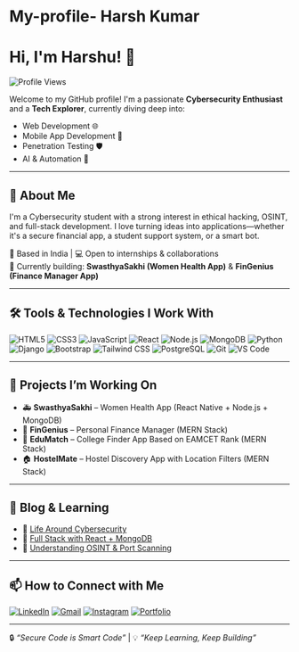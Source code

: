 # My-profile- Harsh Kumar 

# Hi, I'm Harshu! 👋

![Profile Views](https://komarev.com/ghpvc/?username=HarshKumar5822&color=blue)

Welcome to my GitHub profile! I'm a passionate **Cybersecurity Enthusiast** and a **Tech Explorer**, currently diving deep into:
- Web Development 🌐
- Mobile App Development 📱
- Penetration Testing 🛡️
- AI & Automation 🤖

---

## 🧠 About Me
I'm a Cybersecurity student with a strong interest in ethical hacking, OSINT, and full-stack development. I love turning ideas into applications—whether it's a secure financial app, a student support system, or a smart bot.  

📍 Based in India | 💻 Open to internships & collaborations  
🚀 Currently building: **SwasthyaSakhi (Women Health App)** & **FinGenius (Finance Manager App)**

---

## 🛠️ Tools & Technologies I Work With

![HTML5](https://img.shields.io/badge/-HTML5-E34F26?logo=html5&logoColor=white)
![CSS3](https://img.shields.io/badge/-CSS3-1572B6?logo=css3)
![JavaScript](https://img.shields.io/badge/-JavaScript-F7DF1E?logo=javascript&logoColor=black)
![React](https://img.shields.io/badge/-React-61DAFB?logo=react&logoColor=black)
![Node.js](https://img.shields.io/badge/-Node.js-339933?logo=node.js)
![MongoDB](https://img.shields.io/badge/-MongoDB-47A248?logo=mongodb&logoColor=white)
![Python](https://img.shields.io/badge/-Python-3776AB?logo=python)
![Django](https://img.shields.io/badge/-Django-092E20?logo=django)
![Bootstrap](https://img.shields.io/badge/-Bootstrap-563D7C?logo=bootstrap)
![Tailwind CSS](https://img.shields.io/badge/-Tailwind_CSS-38B2AC?logo=tailwind-css&logoColor=white)
![PostgreSQL](https://img.shields.io/badge/-PostgreSQL-4169E1?logo=postgresql&logoColor=white)
![Git](https://img.shields.io/badge/-Git-F05032?logo=git)
![VS Code](https://img.shields.io/badge/-VS_Code-007ACC?logo=visual-studio-code)

---

## 🔭 Projects I’m Working On

- 🚑 **SwasthyaSakhi** – Women Health App (React Native + Node.js + MongoDB)
- 💸 **FinGenius** – Personal Finance Manager (MERN Stack)
- 📘 **EduMatch** – College Finder App Based on EAMCET Rank (MERN Stack)
- 🏠 **HostelMate** – Hostel Discovery App with Location Filters (MERN Stack)

---

## 📝 Blog & Learning
- 📗 [Life Around Cybersecurity](#)
- 📘 [Full Stack with React + MongoDB](#)
- 🔐 [Understanding OSINT & Port Scanning](#)

---

## 📫 How to Connect with Me

[![LinkedIn](https://img.shields.io/badge/-LinkedIn-0077B5?logo=linkedin&logoColor=white)](https://www.linkedin.com/in/harsh-kumar-936b47293)
[![Gmail](https://img.shields.io/badge/-Gmail-D14836?logo=gmail&logoColor=white)](mailto:YOUR-EMAIL@gmail.com)
[![Instagram](https://img.shields.io/badge/-Instagram-E4405F?logo=instagram&logoColor=white)](https://www.instagram.com/YOUR-INSTA/)
[![Portfolio](https://img.shields.io/badge/-Portfolio-000?logo=firefox&logoColor=white)](https://YOURPORTFOLIO.com)

---

🔒 _“Secure Code is Smart Code”_ | 💡 _“Keep Learning, Keep Building”_

